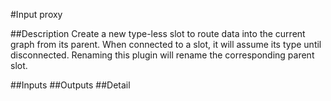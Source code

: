 #Input proxy

##Description
Create a new type-less slot to route data into the current graph from its parent. When connected to a slot, it will assume its type until disconnected. Renaming this plugin will rename the corresponding parent slot.

##Inputs
##Outputs
##Detail

